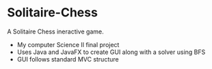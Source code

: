 # Solitaire-Chess
A Solitaire Chess ineractive game. 
  - My computer Science II final project
  - Uses Java and JavaFX to create GUI along with a solver using BFS
  - GUI follows standard MVC structure
 
